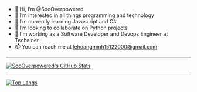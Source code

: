 -   👋 Hi, I’m @SooOverpowered
-   👀 I’m interested in all things programming and technology
-   🌱 I’m currently learning Javascript and C#
-   💞️ I’m looking to collaborate on Python projects
-   🏢 I'm working as a Software Developer and Devops Engineer at Techainer
-   📫 You can reach me at lehoangminh15122000@gmail.com

---

[![SooOverpowered's GitHub Stats](https://github-readme-stats.vercel.app/api?username=SooOverpowered&show_icons=true&hide_border=true&theme=dark&border_radius=5px&locale=en&count_private=true)](https://github.com/anuraghazra/github-readme-stats)

---

[![Top Langs](https://github-readme-stats.vercel.app/api/top-langs/?username=SooOverpowered&hide_border=true&theme=dark&border_radius=5px&locale=en)](https://github.com/anuraghazra/github-readme-stats)

<!---
SooOverpowered/SooOverpowered is a ✨ special ✨ repository because its `README.md` (this file) appears on your GitHub profile.
You can click the Preview link to take a look at your changes.
--->

